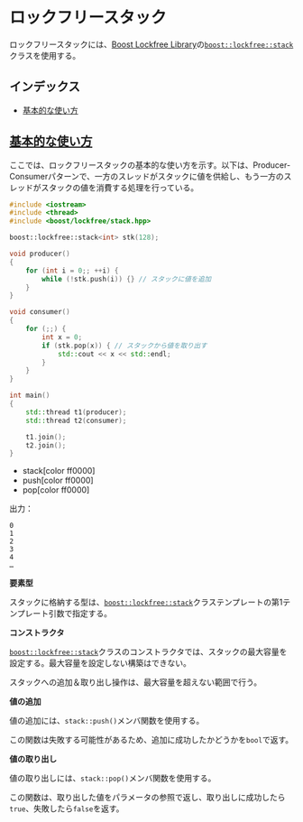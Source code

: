 # ロックフリースタック
ロックフリースタックには、[Boost Lockfree Library](http://www.boost.org/libs/lockfree/)の[`boost::lockfree::stack`](http://www.boost.org/doc/libs/release/doc/html/boost/lockfree/stack.html)クラスを使用する。

## インデックス
- [基本的な使い方](#basic-usage)


## <a name="basic-usage" href="#basic-usage">基本的な使い方</a>
ここでは、ロックフリースタックの基本的な使い方を示す。以下は、Producer-Consumerパターンで、一方のスレッドがスタックに値を供給し、もう一方のスレッドがスタックの値を消費する処理を行っている。

```cpp example
#include <iostream>
#include <thread>
#include <boost/lockfree/stack.hpp>

boost::lockfree::stack<int> stk(128);

void producer()
{
    for (int i = 0;; ++i) {
        while (!stk.push(i)) {} // スタックに値を追加
    }
}

void consumer()
{
    for (;;) {
        int x = 0;
        if (stk.pop(x)) { // スタックから値を取り出す
            std::cout << x << std::endl;
        }
    }
}

int main()
{
    std::thread t1(producer);
    std::thread t2(consumer);

    t1.join();
    t2.join();
}
```
* stack[color ff0000]
* push[color ff0000]
* pop[color ff0000]

出力：
```
0
1
2
3
4
…
```

**要素型**

スタックに格納する型は、[`boost::lockfree::stack`](http://www.boost.org/doc/libs/release/doc/html/boost/lockfree/stack.html)クラステンプレートの第1テンプレート引数で指定する。


**コンストラクタ**

[`boost::lockfree::stack`](http://www.boost.org/doc/libs/release/doc/html/boost/lockfree/stack.html)クラスのコンストラクタでは、スタックの最大容量を設定する。最大容量を設定しない構築はできない。

スタックへの追加＆取り出し操作は、最大容量を超えない範囲で行う。


**値の追加**

値の追加には、`stack::push()`メンバ関数を使用する。

この関数は失敗する可能性があるため、追加に成功したかどうかを`bool`で返す。


**値の取り出し**

値の取り出しには、`stack::pop()`メンバ関数を使用する。

この関数は、取り出した値をパラメータの参照で返し、取り出しに成功したら`true`、失敗したら`false`を返す。

